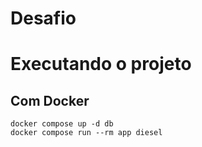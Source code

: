 # Desafio

# Executando o projeto

## Com Docker

```
docker compose up -d db
docker compose run --rm app diesel 
```
